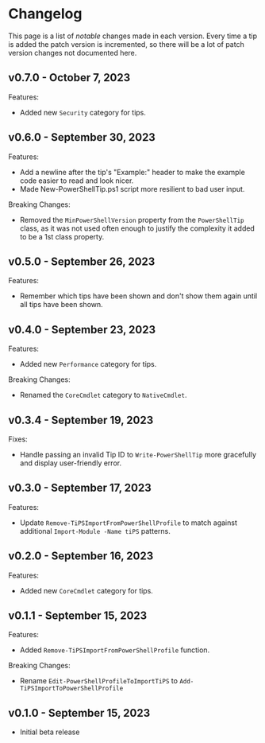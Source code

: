 # Changelog

This page is a list of _notable_ changes made in each version.
Every time a tip is added the patch version is incremented, so there will be a lot of patch version changes not documented here.

## v0.7.0 - October 7, 2023

Features:

- Added new `Security` category for tips.

## v0.6.0 - September 30, 2023

Features:

- Add a newline after the tip's "Example:" header to make the example code easier to read and look nicer.
- Made New-PowerShellTip.ps1 script more resilient to bad user input.

Breaking Changes:

- Removed the `MinPowerShellVersion` property from the `PowerShellTip` class, as it was not used often enough to justify the complexity it added to be a 1st class property.

## v0.5.0 - September 26, 2023

Features:

- Remember which tips have been shown and don't show them again until all tips have been shown.

## v0.4.0 - September 23, 2023

Features:

- Added new `Performance` category for tips.

Breaking Changes:

- Renamed the `CoreCmdlet` category to `NativeCmdlet`.

## v0.3.4 - September 19, 2023

Fixes:

- Handle passing an invalid Tip ID to `Write-PowerShellTip` more gracefully and display user-friendly error.

## v0.3.0 - September 17, 2023

Features:

- Update `Remove-TiPSImportFromPowerShellProfile` to match against additional `Import-Module -Name tiPS` patterns.

## v0.2.0 - September 16, 2023

Features:

- Added new `CoreCmdlet` category for tips.

## v0.1.1 - September 15, 2023

Features:

- Added `Remove-TiPSImportFromPowerShellProfile` function.

Breaking Changes:

- Rename `Edit-PowerShellProfileToImportTiPS` to `Add-TiPSImportToPowerShellProfile`

## v0.1.0 - September 15, 2023

- Initial beta release
